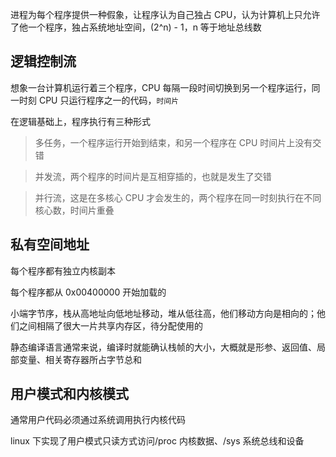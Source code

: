 进程为每个程序提供一种假象，让程序认为自己独占 CPU，认为计算机上只允许了他一个程序，独占系统地址空间，(2^n) - 1，n 等于地址总线数

## 逻辑控制流

想象一台计算机运行着三个程序，CPU 每隔一段时间切换到另一个程序运行，同一时刻 CPU 只运行程序之一的代码，`时间片`

在逻辑基础上，程序执行有三种形式

> 多任务，一个程序运行开始到结束，和另一个程序在 CPU 时间片上没有交错

> 并发流，两个程序的时间片是互相穿插的，也就是发生了交错

> 并行流，这是在多核心 CPU 才会发生的，两个程序在同一时刻执行在不同核心数，时间片重叠

## 私有空间地址

每个程序都有独立内核副本

每个程序都从 0x00400000 开始加载的

小端字节序，栈从高地址向低地址移动，堆从低往高，他们移动方向是相向的；他们之间相隔了很大一片共享内存区，待分配使用的

静态编译语言通常来说，编译时就能确认栈帧的大小，大概就是形参、返回值、局部变量、相关寄存器所占字节总和

## 用户模式和内核模式

通常用户代码必须通过系统调用执行内核代码

linux 下实现了用户模式只读方式访问/proc 内核数据、/sys 系统总线和设备
